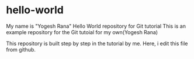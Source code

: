 # hello-world
My name is "Yogesh Rana"
Hello World repository for Git tutorial
This is an example repository for the Git tutoial for my own(Yogesh Rana)

This repository is built step by step in the tutorial by me.
Here, i edit this file from github.
